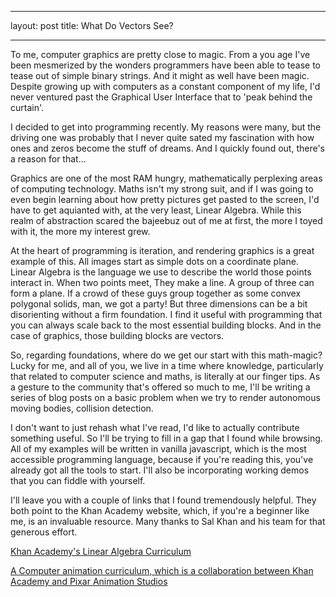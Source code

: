 ___
layout: post
title: What Do Vectors See?
___

To me, computer graphics are pretty close to magic. From a you age I've been mesmerized by the wonders programmers
have been able to tease to tease out of simple binary strings. And it might as well have been magic. Despite
growing up with computers as a constant component of my life, I'd never ventured past the Graphical User Interface
that to 'peak behind the curtain'.  

I decided to get into programming recently. My reasons were many, but the driving one was probably that I
never quite sated my fascination with how ones and zeros become the stuff of dreams. And I quickly found out,
there's a reason for that...  

Graphics are one of the most RAM hungry, mathematically perplexing areas of computing technology. Maths isn't
my strong suit, and if I was going to even begin learning about how pretty pictures get pasted to the screen,
I'd have to get aquianted with, at the very least, Linear Algebra. While this realm of abstraction scared the
bajeebuz out of me at first, the more I toyed with it, the more my interest grew.  

At the heart of programming is iteration, and rendering graphics is a great example of this.
All images start as simple dots on a coordinate plane. Linear Algebra is the language we use to describe
the world those points interact in. When two points meet, They make a line. A group of three can form a plane.
If a crowd of these guys group together as some convex polygonal solids, man, we got a party! But three dimensions
can be a bit disorienting without a firm foundation. I find it useful with programming that you can always
scale back to the most essential building blocks. And in the case of graphics, those building blocks are vectors.

So, regarding foundations, where do we get our start with this math-magic?
Lucky for me, and all of you, we live in a time where knowledge, particularly that related to
computer science and maths, is literally at our finger tips. As a gesture to the community that's offered so
much to me, I'll be writing a series of blog posts on a basic problem when we try to render autonomous moving
bodies, collision detection.

I don't want to just rehash what I've read, I'd like to actually contribute something useful. So I'll be trying
to fill in a gap that I found while browsing. All of my examples will be written in vanilla javascript,
which is the most accessible programming language, because if you're reading this, you've already got all the tools
to start. I'll also be incorporating working demos that you can fiddle with yourself.

I'll leave you with a couple of links that I found tremendously helpful.
They both point to the Khan Academy website, which, if you're a beginner like me, is an invaluable resource.
Many thanks to Sal Khan and his team for that generous effort.

[Khan Academy's Linear Algebra Curriculum](https://www.khanacademy.org/math/linear-algebra)

[A Computer animation curriculum, which is a collaboration between Khan Academy and Pixar Animation Studios](https://www.khanacademy.org/partner-content/pixar)
